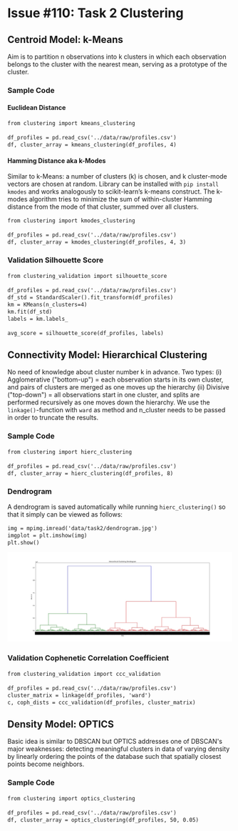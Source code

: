 # Issue #110: Task 2 Clustering

## Centroid Model: k-Means

Aim is to partition n observations into k clusters in which each observation belongs to the cluster with the nearest mean, serving as a prototype of the cluster. 

### Sample Code

#### Euclidean Distance

```
from clustering import kmeans_clustering

df_profiles = pd.read_csv('../data/raw/profiles.csv')
df, cluster_array = kmeans_clustering(df_profiles, 4)
```

#### Hamming Distance aka k-Modes

Similar to k-Means: a number of clusters (k) is chosen, and k cluster-mode vectors are chosen at random. Library can be installed with `pip install kmodes` and works analogously to scikit-learn’s k-means construct. The k-modes algorithm tries to minimize the sum of within-cluster Hamming distance from the mode of that cluster, summed over all clusters. 

```
from clustering import kmodes_clustering

df_profiles = pd.read_csv('../data/raw/profiles.csv')
df, cluster_array = kmodes_clustering(df_profiles, 4, 3)
```

### Validation Silhouette Score

```
from clustering_validation import silhouette_score

df_profiles = pd.read_csv('../data/raw/profiles.csv')
df_std = StandardScaler().fit_transform(df_profiles)
km = KMeans(n_clusters=4)
km.fit(df_std)
labels = km.labels_

avg_score = silhouette_score(df_profiles, labels)
```

## Connectivity Model: Hierarchical Clustering

No need of knowledge about cluster number k in advance. Two types: (i) Agglomerative ("bottom-up") = each observation starts in its own cluster, and pairs of clusters are merged as one moves up the hierarchy (ii) Divisive ("top-down") = all observations start in one cluster, and splits are performed recursively as one moves down the hierarchy. We use the `linkage()`-function with `ward` as method and n_cluster needs to be passed in order to truncate the results. 

### Sample Code

```
from clustering import hierc_clustering

df_profiles = pd.read_csv('../data/raw/profiles.csv')
df, cluster_array = hierc_clustering(df_profiles, 8)
``` 

### Dendrogram

A dendrogram is saved automatically while running `hierc_clustering()` so that it simply can be viewed as follows:

```
img = mpimg.imread('data/task2/dendrogram.jpg')
imgplot = plt.imshow(img)
plt.show()
```
![ ](../figures/dendrogram.jpg)

### Validation Cophenetic Correlation Coefficient

```
from clustering_validation import ccc_validation

df_profiles = pd.read_csv('../data/raw/profiles.csv')
cluster_matrix = linkage(df_profiles, 'ward')
c, coph_dists = ccc_validation(df_profiles, cluster_matrix)
```

## Density Model: OPTICS

Basic idea is similar to DBSCAN but OPTICS addresses one of DBSCAN's major weaknesses: detecting meaningful clusters in data of varying density by linearly ordering the points of the database such that spatially closest points become neighbors. 

### Sample Code

```
from clustering import optics_clustering

df_profiles = pd.read_csv('../data/raw/profiles.csv')
df, cluster_array = optics_clustering(df_profiles, 50, 0.05)
```

